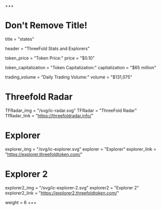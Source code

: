 +++
# Don't Remove Title!
title = "states"

header = "ThreeFold Stats and Explorers"

token_price = "Token Price:"
price = "$0.10"

token_capitalization = "Token Capitalization:"
capitalization = "$65 million"

trading_volume = "Daily Trading Volume:"
volume = "$131,075"

# Threefold Radar
TFRadar_img = "/svg/ic-radar.svg"
TFRadar = "ThreeFold Radar"
TfRadar_link = "https://threefoldradar.info/"

# Explorer
explorer_img = "/svg/ic-explorer.svg"
explorer = "Explorer"
explorer_link = "https://explorer.threefoldtoken.com/"

# Explorer 2
explorer2_img = "/svg/ic-explorer-2.svg"
explorer2 = "Explorer 2"
explorer2_link = "https://explorer2.threefoldtoken.com/"

weight = 6
+++